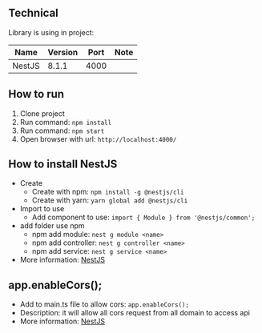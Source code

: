 ## Technical
Library is using in project:

| Name | Version | Port |Note |
| ------ | ------ | ------ | ------ |
| NestJS | 8.1.1 | 4000 | |

## How to run
1. Clone project
2. Run command: `npm install`
3. Run command: `npm start`
4. Open browser with url: `http://localhost:4000/`

## How to install NestJS
- Create
    + Create with npm: `npm install -g @nestjs/cli`
    + Create with yarn: `yarn global add @nestjs/cli`
- Import to use
    + Add component to use: `import { Module } from '@nestjs/common';`
- add folder use npm
    + npm add module: `nest g module <name>`
    + npm add controller: `nest g controller <name>`
    + npm add service: `nest g service <name>`
- More information: [NestJS](https://docs.nestjs.com/)

## app.enableCors();
- Add to main.ts file to allow cors: `app.enableCors();`
- Description: it will allow all cors request from all domain to access api
- More information: [NestJS](https://docs.nestjs.com/)



